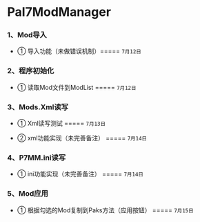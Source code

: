 # Pal7ModManager

### 1、Mod导入

- ① 导入功能（未做错误机制）===== `7月12日`

### 2、程序初始化

- ① 读取Mod文件到ModList ===== `7月12日`

### 3、Mods.Xml读写

- ① Xml读写测试 ===== `7月13日`

- ② xml功能实现（未完善备注） ===== `7月14日`

### 4、P7MM.ini读写

- ① ini功能实现（未完善备注） ===== `7月14日`

### 5、Mod应用
- ① 根据勾选的Mod复制到Paks方法（应用按钮） ===== `7月15日`